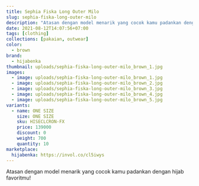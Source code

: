 ```yaml
---
title: Sephia Fiska Long Outer Milo
slug: sephia-fiska-long-outer-milo
description: "Atasan dengan model menarik yang cocok kamu padankan dengan hijab favoritmu!"
date: 2021-08-12T14:07:56+07:00
tags: [clothing]
collections: [pakaian, outwear]
color:
  - brown
brand:
  - hijabenka
thumbnail: uploads/sephia-fiska-long-outer-milo_brown_1.jpg
images:
  - image: uploads/sephia-fiska-long-outer-milo_brown_1.jpg
  - image: uploads/sephia-fiska-long-outer-milo_brown_2.jpg
  - image: uploads/sephia-fiska-long-outer-milo_brown_3.jpg
  - image: uploads/sephia-fiska-long-outer-milo_brown_4.jpg
  - image: uploads/sephia-fiska-long-outer-milo_brown_5.jpg
variants:
  - name: ONE SIZE
    size: ONE SIZE
    sku: HISECLCRON-FX
    price: 139000
    discount: 0
    weight: 700
    quantity: 10
marketplace:
  hijabenka: https://invol.co/cl5iwys
---
```


Atasan dengan model menarik yang cocok kamu padankan dengan hijab favoritmu!

